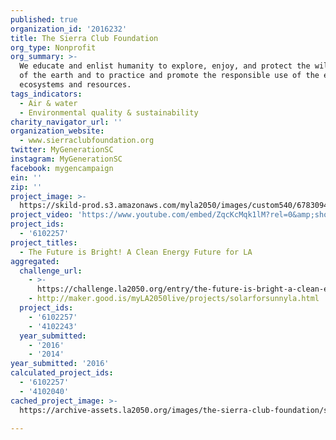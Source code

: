 ```yaml
---
published: true
organization_id: '2016232'
title: The Sierra Club Foundation
org_type: Nonprofit
org_summary: >-
  We educate and enlist humanity to explore, enjoy, and protect the wild places
  of the earth and to practice and promote the responsible use of the earth's
  ecosystems and resources.
tags_indicators:
  - Air & water
  - Environmental quality & sustainability
charity_navigator_url: ''
organization_website:
  - www.sierraclubfoundation.org
twitter: MyGenerationSC
instagram: MyGenerationSC
facebook: mygencampaign
ein: ''
zip: ''
project_image: >-
  https://skild-prod.s3.amazonaws.com/myla2050/images/custom540/6783094165741-team89.jpg
project_video: 'https://www.youtube.com/embed/ZqcKcMqk1lM?rel=0&amp;showinfo=0'
project_ids:
  - '6102257'
project_titles:
  - The Future is Bright! A Clean Energy Future for LA
aggregated:
  challenge_url:
    - >-
      https://challenge.la2050.org/entry/the-future-is-bright-a-clean-energy-future-for-la
    - http://maker.good.is/myLA2050live/projects/solarforsunnyla.html
  project_ids:
    - '6102257'
    - '4102243'
  year_submitted:
    - '2016'
    - '2014'
year_submitted: '2016'
calculated_project_ids:
  - '6102257'
  - '4102040'
cached_project_image: >-
  https://archive-assets.la2050.org/images/the-sierra-club-foundation/skild-prod.s3.amazonaws.com/myla2050/images/custom540/6783094165741-team89.jpg

---
```

